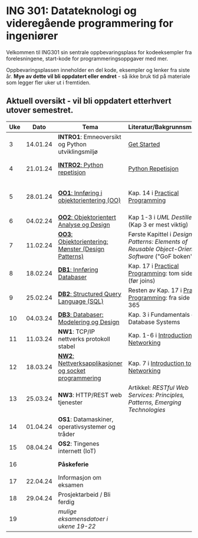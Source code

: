 # ING 301: Datateknologi og videregående programmering for ingeniører

Velkommen til ING301 sin sentrale oppbevaringsplass for kodeeksempler fra forelesningene, start-kode for programmeringsoppgaver med mer.

Oppbevaringsplassen inneholder en del kode, eksempler og lenker fra siste år. **Mye av dette vil bli oppdatert eller endret** - så ikke bruk tid på materiale som legger fler uker ut i fremtiden. 

## Aktuell oversikt - vil bli oppdatert etterhvert utover semestret.

| **Uke**  | **Dato** | **Tema**                                           | **Literatur/Bakgrunnsmaterial**                              |  **Frister**    |
|----------|----------|----------------------------------------------------|--------------------------------------------------------------|-----------------|
| 3        | 14.01.24 | **INTRO1**: Emneoversikt og Python utviklingsmiljø | [Get Started](weeks/03/assignment-install.md)                |   [Oppgave 1: Setup (Frist 21.01)](https://hvl.instructure.com/courses/29401/assignments/86192)              |
| 4        | 21.01.24 | [**INTRO2**: Python repetisjon](./weeks/04/week4.md) | [Python Repetisjon](weeks/04/python-overview.md)  | [Oppgave 2: Prosjektgrupper (Frist 28.01)]()        |
| 5        | 28.01.24 | [**OO1**: Innføring i objektorientering (OO)](./weeks/05/week5.md) | Kap. 14 i [Practical Programming](https://pragprog.com/titles/gwpy3/practical-programming-third-edition/)  | [Oppgave 3: Python Wam Up (Frist: 04.02)](https://hvl.instructure.com/courses/29401/assignments/86193) |
| 6        | 04.02.24 | [**OO2**: Objektorientert Analyse og Design](./weeks/06/week6.md)| Kap 1-3 i _UML Destilled_ (Kap 3 er mest viktig) |            |
| 7        | 11.02.24 | [**OO3**: Objektorientering: Mønster (Design Patterns)](./weeks/07/week7.md)| Første Kapittel i _Design Patterns: Elements of Reusable Object-Oriented Software_ ("GoF boken")  | |
| 8        | 18.02.24 | [**DB1**: Innføring Databaser](./weeks/08/week8.md) | Kap. 17 i [Practical Programming](https://pragprog.com/titles/gwpy3/practical-programming-third-edition/):  tom side 353 (før joins)  |[Prosjekt Del A (Frist 25.02)]() |
| 9        | 25.02.24 | [**DB2**: Structured Query Language (SQL)](./weeks/09/week9.md) | Resten av Kap. 17 i [Practical Programming](https://pragprog.com/titles/gwpy3/practical-programming-third-edition/): fra side 354 til 365 |            |
| 10       | 04.03.24 | [**DB3**: Databaser: Modelering og Design](./weeks/10/week10.md) | Kap. 3 i Fundamentals of Database Systems                                                                                            |                 |
| 11       | 11.03.24 | **NW1**: TCP/IP nettverks protokoll stabel            | Kap. 1-6 i [Introduction to Networking](https://do1.dr-chuck.net/net-intro/EN_us/net-intro.pdf)                                      | | 
| 12       | 18.03.24 | [**NW2**: Nettverksapplikasjoner og socket programmering](./weeks/12/week12.md) | Kap. 7 i [Introduction to Networking](https://do1.dr-chuck.net/net-intro/EN_us/net-intro.pdf)                                        | [Prosjekt Del B (Frist 25.03)]()     |
| 13       | 25.03.24 | **NW3**: HTTP/REST web tjenester                         | Artikkel: *RESTful Web Services: Principles, Patterns, Emerging Technologies*                                                        |                |
| 14       | 01.04.24 | **OS1**: Datamaskiner, operativsystemer og tråder | |  |
| 15       | 08.04.24 | **OS2**: Tingenes internett (IoT) | |                |
| 16       | | **Påskeferie**             |    |  [Prosjekt Del C (Frist 22.04)]() |
| 17       | 22.04.24 | Informasjon om eksamen     |    |    |
| 18       | 29.04.24 | Prosjektarbeid / Bli ferdig | |[Prosjekt Del D (Frist 06.05)]()                |
| 19       | | _mulige eksamensdatoer i ukene 19-22_ | |
